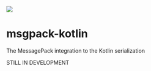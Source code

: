 [![](https://jitpack.io/v/kirillo/msgpack-kotlinx-serialization.svg)](https://jitpack.io/#kirillo/msgpack-kotlinx-serialization)

# msgpack-kotlin
The MessagePack integration to the Kotlin serialization

STILL IN DEVELOPMENT
